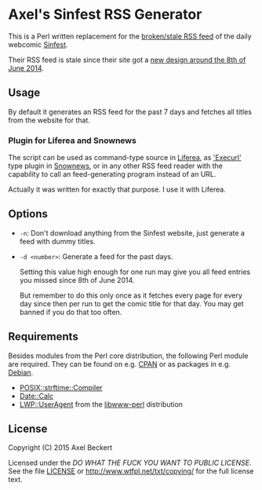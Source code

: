 Axel's Sinfest RSS Generator
============================

This is a Perl written replacement for the
[broken/stale RSS feed](http://www.sinfest.net/rss.php) of the
daily webcomic [Sinfest](http://www.sinfest.net/).

Their RSS feed is stale since their site got a
[new design around the 8th of June 2014](http://www.sinfest.net/news.php).

Usage
-----

By default it generates an RSS feed for the past 7 days and fetches
all titles from the website for that.

### Plugin for Liferea and Snownews

The script can be used as command-type source in
[Liferea](http://liferea.sf.net/), as
['Execurl'](http://snownews.kcore.de/snowscripts/) type plugin in
[Snownews](http://snownews.kcore.de/), or in any other RSS feed reader
with the capability to call an feed-generating program instead of an
URL.

Actually it was written for exactly that purpose. I use it with Liferea.

Options
-------

* `-n`: Don't download anything from the Sinfest website, just generate
  a feed with dummy titles.
  
* `-d <number>`: Generate a feed for the past _<number>_ days.

  Setting this value high enough for one run may give you all feed
  entries you missed since 8th of June 2014.

  But remember to do this only once as it fetches every page for every
  day since then per run to get the comic title for that day. You may
  get banned if you do that too often.

Requirements
------------

Besides modules from the Perl core distribution, the following Perl
module are required. They can be found on e.g.
[CPAN](https://metacpan.org/) or as packages in e.g.
[Debian](https://www.debian.org/).

* [POSIX::strftime::Compiler](https://metacpan.org/release/POSIX-strftime-Compiler)
* [Date::Calc](https://metacpan.org/release/Date-Calc)
* [LWP::UserAgent](https://metacpan.org/pod/LWP::UserAgent) from the
  [libwww-perl](https://metacpan.org/release/libwww-perl) distribution

License
-------

Copyright (C) 2015 Axel Beckert

Licensed under the _DO WHAT THE FUCK YOU WANT TO PUBLIC LICENSE_. See
the file [LICENSE](LICENSE) or http://www.wtfpl.net/txt/copying/ for the full
license text.
